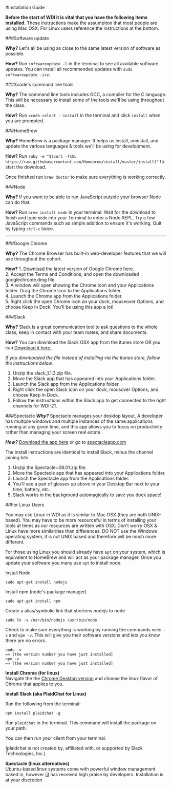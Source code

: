 #Installation Guide

**Before the start of WDI it is vital that you have the following items installed.** These instructions make the assumption that most people are using Mac OSX. For Linux users reference the instructions at the bottom.

###Software update

**Why?**
Let's all be using as close to the same latest version of software as possible.

**How?**
Run `softwareupdate -l` in the terminal to see all available software updates. You can install all recommended updates with `sudo softwareupdate -irv`.


###Xcode's command line tools

**Why?**
The command line tools includes GCC, a compiler for the C language. This will be necessary to install some of the tools we'll be using throughout the class.

**How?** Run `xcode-select --install` in the terminal and click `install` when you are prompted.

###HomeBrew

**Why?**
HomeBrew is a package manager. It helps us install, uninstall, and update the various languages & tools we'll be using for development.

**How?**
Run `ruby -e "$(curl -fsSL https://raw.githubusercontent.com/Homebrew/install/master/install)"` to start the download.

Once finished run `brew doctor` to make sure everything is working correctly.


###Node

**Why?**
If you want to be able to run JavaScript outside your browser Node can do that.

**How?**
Run `brew install node` in your terminal. Wait for the download to finish and type `node` into your Terminal to enter a Node REPL. Try a few JavaScript commands such as simple addition to ensure it's working. Quit by typing `ctrl-c` twice.

---

###Google Chrome

**Why?**
The Chrome Browser has built-in web-developer features that we will use throughout the cohort.

**How?** 1. [Download](https://www.google.com/chrome/browser/desktop/index.html) the latest version of Google Chrome here.  
2.  Accept the Terms and Conditions, and open the downloaded googlechrome.dmg file.  
3.  A window will open showing the Chrome icon and your Applications folder.  Drag the Chrome icon to the Applications folder.  
4.  Launch the Chrome app from the Applications folder.  
5.  Right click the open Chrome icon on your dock, mouseover Options, and choose Keep In Dock.  You'll be using this app a lot!

###Slack

**Why?**
Slack is a great communication tool to ask questions to the whole class, keep in contact with your team mates, and share documents.  

**How?** You can download the Slack OSX app from the itunes store OR you can [Download it here.](https://slack.com/ssb/download-osx)

*If you downloaded the file instead of installing via the itunes store, follow the instructions below.*

1.  Unzip the slack_1.1.3.zip file.
2.  Move the Slack app that has appeared into your Applications folder.  
3.  Launch the Slack app from the Applications folder.
4.  Right click the open Slack icon on your dock, mousover Options, and choose Keep in Dock.
5.  Follow the instructions within the Slack app to get connected to the right channels for WDI-21.

###Spectacle
***Why?*** Spectacle manages your desktop layout.  A developer has multiple windows and multiple instances of the same applications running at any given time, and this app allows you to focus on productivity rather than managing your screen real estate.

***How?*** [Download the app here](https://s3.amazonaws.com/spectacle/downloads/Spectacle+0.8.10.zip) or go to [spectacleapp.com](spectacleapp.com)

The install instructions are identical to install Slack, minus the channel joining bits.

1.  Unzip the Spectacle+08.01.zip file.
2.  Move the Spectacle app that has appeared into your Applications folder.  
3.  Launch the Spectacle app from the Applications folder.
4.  You'll see a pair of glasses up above in your Desktop Bar next to your time, battery, etc.  
5.  Slack works in the background automagically to save you dock space!

##For Linux Users

You may use Linux in WDI as it is similar to Mac OSX (they are both UNIX-based). You may have to be more resourceful in terms of installing your tools at times as our resources are written with OSX. Don't worry OSX & Linux have more similarities than differences. DO NOT use the Windows operating system, it is not UNIX based and therefore will be much more different.

For those using Linux you should already have `apt` on your system, which is equivalent to HomeBrew and will act as your package manager. Once you update your software you many use `apt` to install node.

Install Node

```
sudo apt-get install nodejs
```

Install npm (node's package manager)

```
sudo apt-get install npm
```

Create a alias/symbolic link that shortens nodejs to node

```
sudo ln -s /usr/bin/nodejs /usr/bin/node
```

Check to make sure everything is working by running the commands `node -v` and `npm -v`.  This will give you their software versions and lets you know there are no errors.


```
node -v
=> [the version number you have just installed]
npm -v
=> [the version number you have just installed]

```

**Install Chrome (for linux)**<br>
Navigate the the [Chrome Desktop version](https://www.google.com/chrome/browser/desktop/) and choose the linux flavor of Chrome that applies to you.

**Install Slack (aka PlaidChat for Linux)**

Run the following from the terminal:
```
npm install plaidchat -g
```
Run ```plaidchat``` in the terminal.  This command will install the package on your path.

You can then run your client from your terminal. 

(plaidchat is not created by, affiliated with, or supported by Slack Technologies, Inc.)

**Spectacle (linux alternatives)**<br>
Ubuntu-based linux systems come with powerful window management baked in, however [i3](http://i3wm.org/downloads/) has received high praise by developers.  Installation is at your discretion
